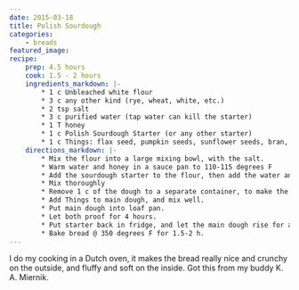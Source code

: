 ```yaml
---
date: 2015-03-18
title: Polish Sourdough
categories:
    - breads
featured_image: 
recipe:
    prep: 4.5 hours
    cook: 1.5 - 2 hours
    ingredients_markdown: |-
        * 1 c Unbleached white flour
        * 3 c any other kind (rye, wheat, white, etc.)
        * 2 tsp salt
        * 3 c purified water (tap water can kill the starter)
        * 1 T honey
        * 1 c Polish Sourdough Starter (or any other starter)
        * 1 c Things: flax seed, pumpkin seeds, sunflower seeds, bran, rolled oats, etc
    directions_markdown: |-
        * Mix the flour into a large mixing bowl, with the salt.
        * Warm water and honey in a sauce pan to 110-115 degrees F
        * Add the sourdough starter to the flour, then add the water and honey mixture.
        * Mix thoroughly
        * Remove 1 c of the dough to a separate container, to make the next starter.
        * Add Things to main dough, and mix well.
        * Put main dough into loaf pan.
        * Let both proof for 4 hours.
        * Put starter back in fridge, and let the main dough rise for another 4 hours (or until it reaches edge of loaf pan).
        * Bake bread @ 350 degrees F for 1.5-2 h.
---
```

I do my cooking in a Dutch oven, it makes the bread really nice and crunchy on the outside, and fluffy and soft on the 
inside. Got this from my buddy K. A. Miernik.
